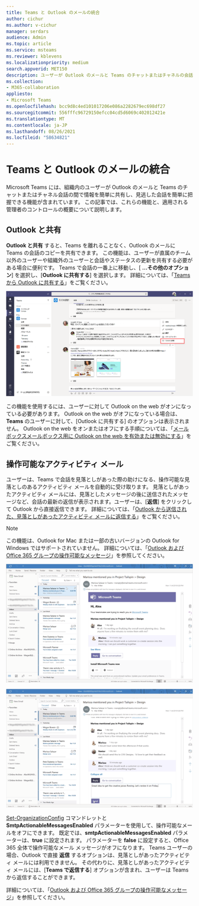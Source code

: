 ```yaml
---
title: Teams と Outlook のメールの統合
author: cichur
ms.author: v-cichur
manager: serdars
audience: Admin
ms.topic: article
ms.service: msteams
ms.reviewer: kblevens
ms.localizationpriority: medium
search.appverid: MET150
description: ユーザーが Outlook のメールと Teams のチャットまたはチャネルの会話の間で情報を共有できる機能を含む、Teams と Outlook のメール統合機能について説明します。
ms.collection:
- M365-collaboration
appliesto:
- Microsoft Teams
ms.openlocfilehash: bcc9d8c4ed101017206e086a2282679ec698df27
ms.sourcegitcommit: 556fffc96729150efcc04cd5d6069c402012421e
ms.translationtype: MT
ms.contentlocale: ja-JP
ms.lasthandoff: 08/26/2021
ms.locfileid: "58634821"
---
```

# <a name="teams-and-outlook-email-integration"></a>Teams と Outlook のメールの統合

Microsoft Teams には、組織内のユーザーが Outlook のメールと Teams のチャットまたはチャネル会話の間で情報を簡単に共有し、見逃した会話を簡単に把握できる機能が含まれています。 この記事では、これらの機能と、適用される管理者のコントロールの概要について説明します。

## <a name="share-to-outlook"></a>Outlook と共有

**Outlook と共有** すると、Teams を離れることなく、Outlook のメールに Teams の会話のコピーを共有できます。 この機能は、ユーザーが直属のチーム以外のユーザーや組織外のユーザーと会話やステータスの更新を共有する必要がある場合に便利です。  Teams で会話の一番上に移動し、[ **...その他のオプション**] を選択し、[**Outlook に共有する**] を選択します。  詳細については、「[Teams から Outlook に共有する](https://support.office.com/article/share-to-outlook-from-teams-f9dabbe9-9e9b-4e35-99dd-2eeeb67c4f6d)」をご覧ください。

![Teams の [Outlook に共有する] 機能を示すスクリーンショット](media/share-to-outlook.png)

この機能を使用するには、ユーザーに対して Outlook on the web がオンになっている必要があります。 Outlook on the web がオフになっている場合は、**Teams** のユーザーに対して、[Outlook に共有する] のオプションは表示されません。 Outlook on the web をオンまたはオフにする手順については、「[メールボックスメールボックス用に Outlook on the web を有効または無効にする](/exchange/recipients-in-exchange-online/manage-user-mailboxes/enable-or-disable-outlook-web-app)」をご覧ください。

## <a name="actionable-activity-emails"></a>操作可能なアクティビティ メール

ユーザーは、Teams で会話を見落としがあった際の助けになる、操作可能な見落としのあるアクティビティ メールを自動的に受け取ります。 見落としがあったアクティビティ メールには、見落としたメッセージの後に送信されたメッセージなど、会話の最新の返信が表示されます。ユーザーは、[**返信**] をクリックして Outlook から直接返信できます。 詳細については、「[Outlook から送信された、見落としがあったアクティビティ メールに返信する](https://support.office.com/article/reply-to-missed-activity-emails-from-outlook-bc0cf587-db26-4946-aac7-8eebd84f1381)」をご覧ください。 

> [!NOTE]
> この機能は、Outlook for Mac または一部の古いバージョンの Outlook for Windows ではサポートされていません。 詳細については、「[Outlook および Office 365 グループの操作可能なメッセージ](/outlook/actionable-messages/)」を参照してください。

![見落としがあったアクティビティ メールを表示したスクリーンショット](media/missed-activity-email.png)

![見落としがあったアクティビティ メールに返信する方法を表示したスクリーンショット](media/missed-activity-email-reply.png)

[Set-OrganizationConfig](/powershell/module/exchange/organization/set-organizationconfig) コマンドレットと **SmtpActionableMessagesEnabled** パラメーターを使用して、操作可能なメールをオフにできます。 既定では、**smtpActionableMessagesEnabled** パラメーターは、**true** に設定されます。 パラメーターを **false** に設定すると、Office 365 全体で操作可能なメール メッセージがオフになります。  Teams ユーザーの場合、Outlook で直接 **返信** するオプションは、見落としがあったアクティビティ メールには利用できません。 その代わりに、見落としがあったアクティビティ メールには、[**Teams で返信する**] オプションが含まれ、ユーザーは Teams から返信することができます。

詳細については、「[Outlook および Office 365 グループの操作可能なメッセージ](/outlook/actionable-messages/)」を参照してください。
